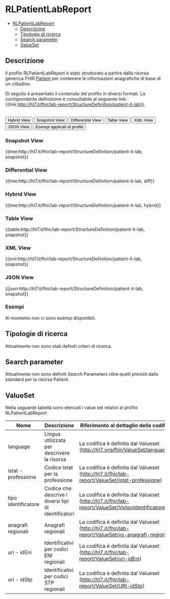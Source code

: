 # RLPatientLabReport

- [RLPatientLabReport](#RLPatientLabReport)
  - [Descrizione](#descrizione)
  - [Tipologie di ricerca](#tipologie-di-ricerca)
  - [Search parameter](#search-parameter)
  - [ValueSet](#valueset)

## Descrizione

Il profilo RLPatientLabReport è stato strutturato a partire dalla risorsa generica FHIR [Patient](http://hl7.org/fhir/R4/patient.html) per contenere le informazioni anagrafiche di base di un cittadino.

Di seguito è presentato il contenuto del profilo in diversi formati. La corrispondente definizione è consultabile al seguente link: {{link:http://hl7.it/fhir/lab-report/StructureDefinition/patient-it-lab}}.

<br>
<div class="tab">
  <button class="tablinks active" onclick="openTab(event, 'Hybrid View')">Hybrid View</button>
  <button class="tablinks" onclick="openTab(event, 'Snapshot View')">Snapshot View</button>
  <button class="tablinks" onclick="openTab(event, 'Differential View')">Differential View</button>
  <button class="tablinks" onclick="openTab(event, 'Table View')">Table View</button>
  <button class="tablinks" onclick="openTab(event, 'XML View')">XML View</button>
  <button class="tablinks" onclick="openTab(event, 'JSON View')">JSON View</button>
  <button class="tablinks" onclick="openTab(event, 'Esempi')">Esempi applicati al profilo</button>
</div>

<div id="Snapshot View" class="tabcontent">
  <h3>Snapshot View</h3>
{{tree:http://hl7.it/fhir/lab-report/StructureDefinition/patient-it-lab, snapshot}}
</div>

<div id="Differential View" class="tabcontent">
  <h3>Differential View</h3>
{{tree:http://hl7.it/fhir/lab-report/StructureDefinition/patient-it-lab, diff}}
</div>

<div id="Hybrid View" class="tabcontent"  style="display:block">
  <h3>Hybrid View</h3>
{{tree:http://hl7.it/fhir/lab-report/StructureDefinition/patient-it-lab, hybrid}}
</div>

<div id="Table View" class="tabcontent">
  <h3>Table View</h3>
{{table:http://hl7.it/fhir/lab-report/StructureDefinition/patient-it-lab, snapshot}}
</div>

<div id="XML View" class="tabcontent">
  <h3>XML View</h3>
{{xml:http://hl7.it/fhir/lab-report/StructureDefinition/patient-it-lab, snapshot}}
</div>

<div id="JSON View" class="tabcontent">
  <h3>JSON View</h3>
{{json:http://hl7.it/fhir/lab-report/StructureDefinition/patient-it-lab, snapshot}}
</div>

<div id="Esempi" class="tabcontent">
  <h3>Esempi</h3>
Al momento non ci sono esempi disponibili.
<br>
</div>

<!-- ===================================================FINE SEZIONE=================================================== -->

## Tipologie di ricerca

Attualmente non sono stati definiti criteri di ricerca.

<!-- ===================================================FINE SEZIONE=================================================== -->

## Search parameter

Attualmente non sono definiti Search Parameters oltre quelli previsti dallo standard per la risorsa Patient.

<!-- ===================================================FINE SEZIONE=================================================== -->


## ValueSet
Nella seguente tabella sono elencati i value set relativi al profilo RLPatientLabReport

| Nome    | Descrizione    | Riferimento   al dettaglio della codifica    |
|---|---|---|
| language | Lingua utilizzata per descrivere la risorsa  | La codifica è definita dal Valueset (http://hl7.org/fhir/ValueSet/languages)  |
| istat - professione | Codice Istat per la professione | La codifica è definita dal Valueset (http://hl7.it/fhir/lab-report/ValueSet/istat-professione)  |
|tipo identificatore | Codice che descrive i diversi tipi di identificatori | La codifica è definita dal Valueset (http://hl7.it/fhir/lab-report/ValueSet/VstipoIdentificatore)  |
|anagrafi regionali | Anagrafi regionali | La codifica è definita dal Valueset (http://hl7.it/fhir/lab-report/ValueSet/vs-anagrafi-regionali)  |
|uri - idEni | Identificativi per codici ENI regionali | La codifica è definita dal Valueset (http://hl7.it/fhir/lab-report/ValueSet/uri-idEni)  |
|uri - idStp | Identificativi per codici STP regionali  | La codifica è definita dal Valueset (http://hl7.it/fhir/lab-report/ValueSet/URI-idStp)  |
